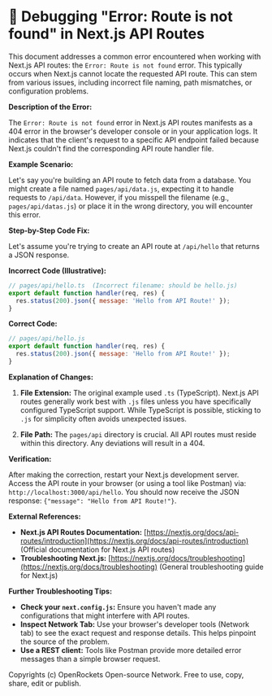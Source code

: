 # 🐞 Debugging "Error: Route is not found" in Next.js API Routes


This document addresses a common error encountered when working with Next.js API routes: the `Error: Route is not found` error.  This typically occurs when Next.js cannot locate the requested API route.  This can stem from various issues, including incorrect file naming, path mismatches, or configuration problems.


**Description of the Error:**

The `Error: Route is not found` error in Next.js API routes manifests as a 404 error in the browser's developer console or in your application logs.  It indicates that the client's request to a specific API endpoint failed because Next.js couldn't find the corresponding API route handler file.

**Example Scenario:**

Let's say you're building an API route to fetch data from a database. You might create a file named `pages/api/data.js`, expecting it to handle requests to `/api/data`. However, if you misspell the filename (e.g., `pages/api/datas.js`) or place it in the wrong directory, you will encounter this error.


**Step-by-Step Code Fix:**

Let's assume you're trying to create an API route at `/api/hello` that returns a JSON response.

**Incorrect Code (Illustrative):**

```javascript
// pages/api/hello.ts  (Incorrect filename: should be hello.js)
export default function handler(req, res) {
  res.status(200).json({ message: 'Hello from API Route!' });
}
```

**Correct Code:**

```javascript
// pages/api/hello.js
export default function handler(req, res) {
  res.status(200).json({ message: 'Hello from API Route!' });
}
```

**Explanation of Changes:**

1. **File Extension:** The original example used `.ts` (TypeScript).  Next.js API routes generally work best with `.js` files unless you have specifically configured TypeScript support.  While TypeScript is possible, sticking to `.js` for simplicity often avoids unexpected issues.


2. **File Path:** The `pages/api` directory is crucial.  All API routes must reside within this directory.  Any deviations will result in a 404.


**Verification:**

After making the correction, restart your Next.js development server.  Access the API route in your browser (or using a tool like Postman) via:  `http://localhost:3000/api/hello`. You should now receive the JSON response: `{"message": "Hello from API Route!"}`.


**External References:**

* **Next.js API Routes Documentation:** [https://nextjs.org/docs/api-routes/introduction](https://nextjs.org/docs/api-routes/introduction)  (Official documentation for Next.js API routes)
* **Troubleshooting Next.js:** [https://nextjs.org/docs/troubleshooting](https://nextjs.org/docs/troubleshooting) (General troubleshooting guide for Next.js)


**Further Troubleshooting Tips:**

* **Check your `next.config.js`:** Ensure you haven't made any configurations that might interfere with API routes.
* **Inspect Network Tab:** Use your browser's developer tools (Network tab) to see the exact request and response details.  This helps pinpoint the source of the problem.
* **Use a REST client:** Tools like Postman provide more detailed error messages than a simple browser request.


Copyrights (c) OpenRockets Open-source Network. Free to use, copy, share, edit or publish.

